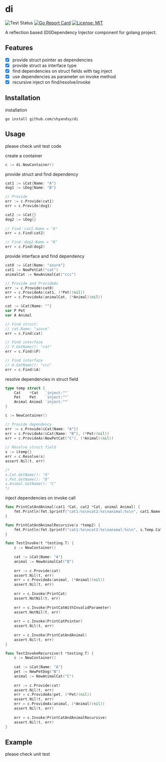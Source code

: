 # di
![Test Status](https://github.com/shyandsy/di/actions/workflows/go-test.yml/badge.svg)
[![Go Report Card](https://goreportcard.com/badge/github.com/shyandsy/di)](https://goreportcard.com/report/github.com/shyandsy/di)
[![License: MIT](https://img.shields.io/badge/License-MIT-yellow.svg)](https://opensource.org/licenses/MIT)

A reflection based (DI)Dependency Injector component for golang project.

## Features
- [x] provide struct pointer as dependencies  
- [x] provide struct as interface type
- [x] find dependencies on struct fields with tag inject
- [x] use dependencies as parameter on invoke method
- [x] recursive inject on find/resolve/invoke

## Installation
installation
```
go install github.com/shyandsy/di
```

## Usage
please check unit test code

create a container
```go
c := di.NewContainer()
```

provide struct and find dependency
```go
cat1 := &Cat{Name: "A"}
dog1 := &Dog{Name: "B"}

// Provide
err := c.Provide(cat1)
err = c.Provide(dog1)

cat2 := &Cat{}
dog2 := &Dog{}
	
// Find：cat2.Name = "A"
err = c.Find(cat2)

// Find：dog2.Name = "B"
err = c.Find(dog2)
```

provide interface and find dependency
```go
cat0 := &Cat{Name: "azure"}
cat1 := NewPetCat("cat")
animalCat := NewAnimalCat("ccc")

// Provide and ProvideAs
err := c.Provide(cat0)
err = c.ProvideAs(cat1, (*Pet)(nil))
err = c.ProvideAs(animalCat, (*Animal)(nil))

cat := &Cat{Name: ""}
var P Pet
var A Animal

// Find struct: 
// cat.Name: "azure"
err = c.Find(cat)

// Find interface
// P.GetName(): "cat" 
err = c.Find(&P) 

// Find interface
// A.GetName(): "ccc"
err = c.Find(&A) 
```

resolve dependencies in struct field
```go
type temp struct {
    Cat    *Cat   `inject:""`
    Pet    Pet    `inject:""`
    Animal Animal `inject:""`
}

c := NewContainer()

// Provide dependency
err := c.Provide(&Cat{Name: "A"})
err = c.ProvideAs(&Cat{Name: "B"}, (*Pet)(nil))
err = c.ProvideAs(NewPetCat("C"), (*Animal)(nil))
	
// Resolve struct field
s := &temp{}
err = c.Resolve(s)
assert.Nil(t, err)

/* 
s.Cat.GetName(): "A"
s.Pet.GetName(): "B"
s.Animal.GetName(): "C"
*/
```

inject dependencies on invoke call
```go
func PrintCatAndAnimal(cat1 *Cat, cat2 *Cat, animal Animal) {
	fmt.Println(fmt.Sprintf("cat1:%s\ncat2:%s\nanimal:%s\n", cat1.Name, cat2.Name, animal.GetName()))
}

func PrintCatAndAnimalRecursive(s *temp2) {
    fmt.Println(fmt.Sprintf("cat1:%s\ncat2:%s\nanimal:%s\n", s.Temp.Cat.Name, s.Temp.Pet.GetName(), s.Temp.Animal.GetName()))
}

func TestInvoke(t *testing.T) {
    c := NewContainer()
    
    cat := &Cat{Name: "A"}
    animal := NewAnimalCat("B")
    
    err := c.Provide(cat)
    assert.Nil(t, err)
    err = c.ProvideAs(animal, (*Animal)(nil))
    assert.Nil(t, err)
    
    err = c.Invoke(PrintCat)
    assert.NotNil(t, err)
    
    err = c.Invoke(PrintCatWithInvalidParameter)
    assert.NotNil(t, err)
    
    err = c.Invoke(PrintCatPointer)
    assert.Nil(t, err)
    
    err = c.Invoke(PrintCatAndAnimal)
    assert.Nil(t, err)
}

func TestInvokeRecursive(t *testing.T) {
    c := NewContainer()
    
    cat := &Cat{Name: "A"}
    pet := NewPetDog("B")
    animal := NewAnimalCat("C")
    
    err := c.Provide(cat)
    assert.Nil(t, err)
    err = c.ProvideAs(pet, (*Pet)(nil))
    assert.Nil(t, err)
    err = c.ProvideAs(animal, (*Animal)(nil))
    assert.Nil(t, err)
    
    err = c.Invoke(PrintCatAndAnimalRecursive)
    assert.Nil(t, err)
}
```

## Example
please check unit test
